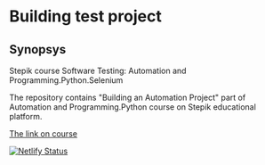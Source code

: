 # Building test project
## Synopsys
Stepik course Software Testing: Automation and Programming.Python.Selenium

The repository contains "Building an Automation Project" part of Automation 
and Programming.Python course on Stepik educational platform.

[The link on course](https://stepik.org/lesson/761678/step/1?unit=763801)

[![Netlify Status](https://api.netlify.com/api/v1/badges/05f8593e-01da-4c5c-82a2-fc6b9f466a63/deploy-status)](https://app.netlify.com/sites/comfy-selkie-16f410/deploys)